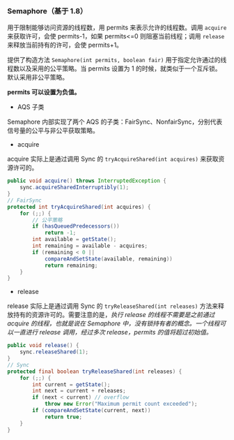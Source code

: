 ### Semaphore（基于 1.8）

用于限制能够访问资源的线程数，用 permits 来表示允许的线程数。调用 `acquire` 来获取许可，会使 permits-1，如果 permits<=0 则阻塞当前线程；调用 `release` 来释放当前持有的许可，会使 permits+1。

提供了构造方法 `Semaphore(int permits, boolean fair)`  用于指定允许通过的线程数以及采用的公平策略。当 permits 设置为 1 的时候，就类似于一个互斥锁。默认采用非公平策略。

**permits 可以设置为负值。**

- AQS 子类

Semaphore 内部实现了两个 AQS 的子类：FairSync、NonfairSync，分别代表信号量的公平与非公平获取策略。

- acquire

acquire 实际上是通过调用 Sync 的 `tryAcquireShared(int acquires)` 来获取资源许可的。

```java
public void acquire() throws InterruptedException {
    sync.acquireSharedInterruptibly(1);
}
// FairSync
protected int tryAcquireShared(int acquires) {
    for (;;) {
        // 公平策略
        if (hasQueuedPredecessors())
            return -1;
        int available = getState();
        int remaining = available - acquires;
        if (remaining < 0 ||
            compareAndSetState(available, remaining))
            return remaining;
    }
}
```
- release 

release 实际上是通过调用 Sync 的 `tryReleaseShared(int releases)` 方法来释放持有的资源许可的。需要注意的是，*执行 release 的线程不需要是之前通过 acquire 的线程，也就是说在 Semaphore 中，没有锁持有者的概念。一个线程可以一直进行 release 调用，经过多次 release，permits 的值将超过初始值。*

```java
public void release() {
    sync.releaseShared(1);
}
// Sync
protected final boolean tryReleaseShared(int releases) {
    for (;;) {
        int current = getState();
        int next = current + releases;
        if (next < current) // overflow
            throw new Error("Maximum permit count exceeded");
        if (compareAndSetState(current, next))
            return true;
    }
}
```
